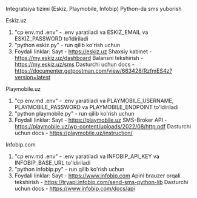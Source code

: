 Integratsiya tizimi (Eskiz, Playmobile, Infobip) Python-da sms yuborish

Eskiz.uz
1) "cp env.md .env" - .env yaratiladi va ESKIZ_EMAIL va ESKIZ_PASSWORD to'ldiriladi
2) "python eskiz.py" - run qilib ko'rish uchun
3) Foydali linklar: Sayt - https://eskiz.uz
                    Shaxsiy kabinet - https://my.eskiz.uz/dashboard
                    Balansni tekshirish - https://my.eskiz.uz/sms
                    Dasturchi uchun docs - https://documenter.getpostman.com/view/663428/RzfmES4z?version=latest

Playmobile.uz
1) "cp env.md .env" - .env yaratiladi va PLAYMOBILE_USERNAME, PLAYMOBILE_PASSWORD va PLAYMOBILE_ENDPOINT to'ldiriladi
2) "python playmobile.py" - run qilib ko'rish uchun
3) Foydali linklar: Sayt - https://playmobile.uz
                    SMS-Broker API - https://playmobile.uz/wp-content/uploads/2022/08/http.pdf
                    Dasturchi uchun docs - https://playmobile.uz/instruction/

Infobip.com
1) "cp env.md .env" - .env yaratiladi va INFOBIP_API_KEY va INFOBIP_BASE_URL to'ldiriladi
2) "python infobip.py" - run qilib ko'rish uchun
3) Foydali linklar: Sayt - https://www.infobip.com
                    Apini brauzer orqali tekshirish - https://tryapi.infobip.com/send-sms-python-lib
                    Dasturchi uchun docs - https://www.infobip.com/docs/api